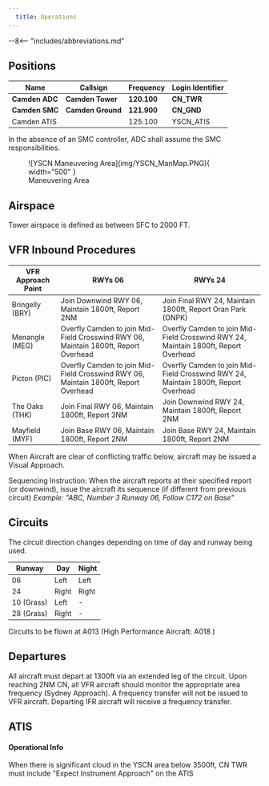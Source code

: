 ```yaml
---
  title: Operations
---
```


--8<-- "includes/abbreviations.md"


## Positions

| Name               | Callsign       | Frequency        | Login Identifier                         |
| ------------------ | -------------- | ---------------- | ---------------------------------------- |
| **Camden ADC**  | **Camden Tower**  | **120.100**          | **CN_TWR**                        |
| **Camden SMC**   | **Camden Ground**   | **121.900**          | **CN_GND**                       |
| Camden ATIS        |                | 125.100          | YSCN_ATIS                                |

 
In the absence of an SMC controller, ADC shall assume the SMC responsibilities.
<figure markdown>
![YSCN Maneuvering Area](img/YSCN_ManMap.PNG){ width="500" }
<figcaption>Maneuvering Area</figcaption>
</figure>

## Airspace
Tower airspace is defined as between SFC to 2000 FT.      

## VFR Inbound Procedures

| VFR Approach Point | RWYs 06  | RWYs 24 |
| ----------------| --------- | ---------- |
| Bringelly (BRY)    | Join Downwind RWY 06, Maintain 1800ft, Report 2NM     | Join Final RWY 24, Maintain 1800ft, Report Oran Park (ONPK)       |
| Menangle (MEG)   | Overfly Camden to join Mid-Field Crosswind RWY 06, Maintain 1800ft, Report Overhead      | Overfly Camden to join Mid-Field Crosswind RWY 24, Maintain 1800ft, Report Overhead       |
| Picton (PIC)   | Overfly Camden to join Mid-Field Crosswind RWY 06, Maintain 1800ft, Report Overhead      | Overfly Camden to join Mid-Field Crosswind RWY 24, Maintain 1800ft, Report Overhead       |
| The Oaks (THK)   | Join Final RWY 06, Maintain 1800ft, Report 3NM    | Join Downwind RWY 24, Maintain 1800ft, Report 2NM      |
| Mayfield (MYF)   | Join Base RWY 06, Maintain 1800ft, Report 2NM      | Join Base RWY 24, Maintain 1800ft, Report 2NM       |

When Aircraft are clear of conflicting traffic below, aircraft may be issued a Visual Approach.

Sequencing Instruction: When the aircraft reports at their specified report (or downwind), issue the aircraft its sequence (if different from previous circuit)
*Example: "ABC, Number 3 Runway 06, Follow C172 on Base"*


## Circuits
The circuit direction changes depending on time of day and runway being used.

| Runway | Day  | Night |
| ----------------| --------- | ---------- |
| 06    | Left       | Left        |
| 24   | Right | Right  |
| 10 (Grass) | Left | - |
| 28 (Grass) | Right | - |

Circuits to be flown at A013 (High Performance Aircraft: A018 )


## Departures

All aircraft must depart at 1300ft via an extended leg of the circuit.
Upon reaching 2NM CN, all VFR aircraft should monitor the appropriate area frequency (Sydney Approach). A frequency transfer will not be issued to VFR aircraft.
Departing IFR aircraft will receive a frequency transfer.


## ATIS
#### Operational Info

When there is significant cloud in the YSCN area below 3500ft, CN TWR must include "Expect Instrument Approach" on the ATIS